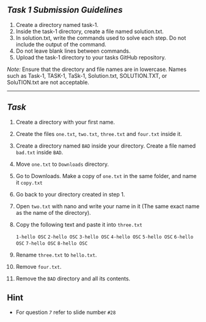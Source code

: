 ## *Task 1 Submission Guidelines*

1. Create a directory named task-1.
2. Inside the task-1 directory, create a file named solution.txt.
3. In solution.txt, write the commands used to solve each step. Do not include the output of the command.
4. Do not leave blank lines between commands.
5. Upload the task-1 directory to your tasks GitHub repository.

*Note:* Ensure that the directory and file names are in lowercase. Names such as Task-1, TASK-1, TaSk-1, Solution.txt, SOLUTION.TXT, or SoluTION.txt are not acceptable.

---
## *Task*

1. Create a directory with your first name.
2. Create the files `one.txt`, `two.txt`, `three.txt` and `four.txt` inside it.
3. Create a directory named `BAD` inside your directory. Create a file named `bad.txt` inside `BAD`.
4. Move `one.txt` to `Downloads` directory.
5. Go to Downloads. Make a copy of `one.txt` in the same folder, and name it `copy.txt`
6. Go back to your directory created in step 1.
7. Open `two.txt` with nano and write your name in it (The same exact name as the name of the directory).
8. Copy the following text and paste it into `three.txt`

    `1-hello OSC`
    `2-hello OSC`
    `3-hello OSC`
    `4-hello OSC`
    `5-hello OSC`
    `6-hello OSC`
    `7-hello OSC`
    `8-hello OSC`
9. Rename `three.txt` to `hello.txt`.
10. Remove `four.txt`.
11. Remove the `BAD` directory and all its contents.

## Hint
- For question *`7`*  refer to slide number `#28`